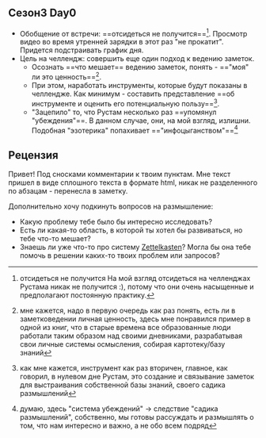 ## Сезон3 Day0 
- Обобщение от встречи: ==отсидеться не получится==[^1]. Просмотр видео во время утренней зарядки в этот раз "не прокатит". Придется подстраивать график дня. 
- Цель на челлендж: совершить еще один подход к ведению заметок. 
	- Осознать ==что мешает== ведению заметок, понять - =="моя" ли это ценность==[^2]. 
	- При этом, наработать инструменты, которые будут показаны в челлендже. Как минимум - составить представление ==об инструменте и оценить его потенциальную пользу==[^3].
	- "Зацепило" то, что Рустам несколько раз ==упомянул "убеждения"==. В данном случае, они, на мой взгляд, излишни. Подобная "эзотерика" попахивает =="инфоцыганством"==[^4]

[^1]: отсидеться не получится
	На мой взгляд отсидеться на челленджах Рустама никак не получится :), потому что они очень насыщенные и предполагают постоянную практику. 
[^2]: мне кажется, надо в первую очередь как раз понять, есть ли в заметковедении личная ценность, здесь мне понравился пример в одной из книг, что в старые времена все образованные люди работали таким образом над своими дневниками, разрабатывая свои личные системы осмысления, собирая картотеку/базу знаний
[^3]: как мне кажется, инструмент как раз вторичен, главное, как говорил, в нулевом дне Рустам, это создание и связывание заметок для выстраивания собственной базы знаний, своего садика размышлений
[^4]: думаю, здесь "система убеждений" -> следствие "садика размышлений", собственно, мы готовы рассуждать и размышлять о том, что нам интересно и важно, а не обо всем подряд

## Рецензия

Привет!
Под сносками комментарии к твоим пунктам. Мне текст пришел в виде сплошного текста в формате html, никак не разделенного по абзацам - перенесла в заметку.

Дополнительно хочу подкинуть вопросов на размышление:
- Какую проблему тебе было бы интересно исследовать?
- Есть ли какая-то область, в которой ты хотел бы развиваться, но тебе что-то мешает?
- Знаешь ли уже что-то про систему [Zettelkasten](https://habr.com/ru/articles/508672/)? Могла бы она тебе помочь в решении каких-то твоих проблем или запросов?
